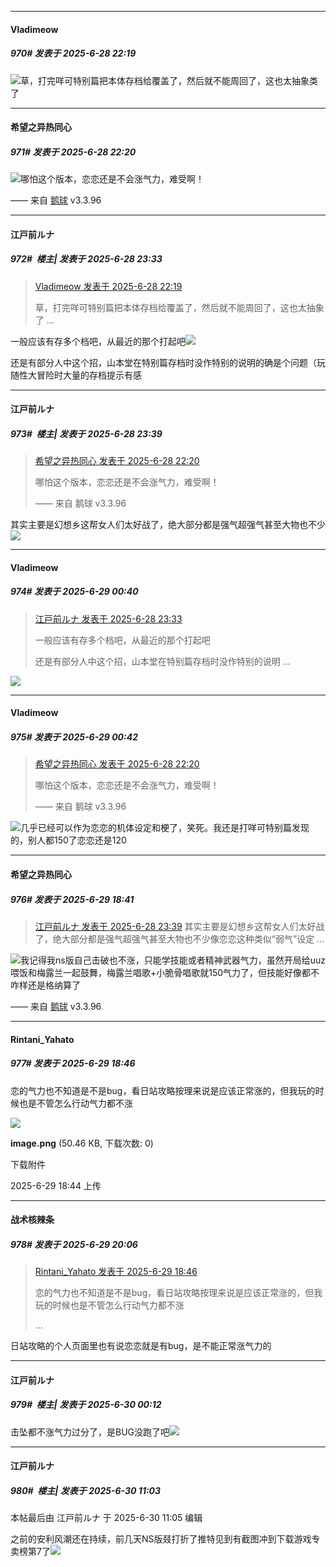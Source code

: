 ﻿
*****

####  Vladimeow  
##### 970#       发表于 2025-6-28 22:19

<img src="https://static.stage1st.com/image/smiley/face2017/021.png" referrerpolicy="no-referrer">草，打完咩可特别篇把本体存档给覆盖了，然后就不能周回了，这也太抽象类了

*****

####  希望之异热同心  
##### 971#       发表于 2025-6-28 22:20

<img src="https://static.stage1st.com/image/smiley/face2017/001.png" referrerpolicy="no-referrer">哪怕这个版本，恋恋还是不会涨气力，难受啊！

—— 来自 [鹅球](https://www.pgyer.com/GcUxKd4w) v3.3.96


*****

####  江戸前ルナ  
##### 972#         楼主| 发表于 2025-6-28 23:33

<blockquote><a href="httphttps://stage1st.com/2b/forum.php?mod=redirect&amp;goto=findpost&amp;pid=68015966&amp;ptid=1501717" target="_blank">Vladimeow 发表于 2025-6-28 22:19</a>

草，打完咩可特别篇把本体存档给覆盖了，然后就不能周回了，这也太抽象了 ...</blockquote>
一般应该有存多个档吧，从最近的那个打起吧<img src="https://static.stage1st.com/image/smiley/face2017/068.png" referrerpolicy="no-referrer">

还是有部分人中这个招，山本堂在特别篇存档时没作特别的说明的确是个问题（玩随性大冒险时大量的存档提示有感


*****

####  江戸前ルナ  
##### 973#         楼主| 发表于 2025-6-28 23:39

<blockquote><a href="httphttps://stage1st.com/2b/forum.php?mod=redirect&amp;goto=findpost&amp;pid=68015972&amp;ptid=1501717" target="_blank">希望之异热同心 发表于 2025-6-28 22:20</a>

哪怕这个版本，恋恋还是不会涨气力，难受啊！

—— 来自 鹅球 v3.3.96</blockquote>
其实主要是幻想乡这帮女人们太好战了，绝大部分都是强气超强气甚至大物也不少<img src="https://static.stage1st.com/image/smiley/face2017/053.png" referrerpolicy="no-referrer">


*****

####  Vladimeow  
##### 974#       发表于 2025-6-29 00:40

<blockquote><a href="httphttps://stage1st.com/2b/forum.php?mod=redirect&amp;goto=findpost&amp;pid=68016298&amp;ptid=1501717" target="_blank">江戸前ルナ 发表于 2025-6-28 23:33</a>

一般应该有存多个档吧，从最近的那个打起吧

还是有部分人中这个招，山本堂在特别篇存档时没作特别的说明 ...</blockquote>
<img src="https://static.stage1st.com/image/smiley/face2017/018.png" referrerpolicy="no-referrer">

*****

####  Vladimeow  
##### 975#       发表于 2025-6-29 00:42

<blockquote><a href="httphttps://stage1st.com/2b/forum.php?mod=redirect&amp;goto=findpost&amp;pid=68015972&amp;ptid=1501717" target="_blank">希望之异热同心 发表于 2025-6-28 22:20</a>

哪怕这个版本，恋恋还是不会涨气力，难受啊！

—— 来自 鹅球 v3.3.96</blockquote>
<img src="https://static.stage1st.com/image/smiley/face2017/037.png" referrerpolicy="no-referrer">几乎已经可以作为恋恋的机体设定和梗了，笑死。我还是打咩可特别篇发现的，别人都150了恋恋还是120


*****

####  希望之异热同心  
##### 976#       发表于 2025-6-29 18:41

<blockquote><a href="httphttps://stage1st.com/2b/forum.php?mod=redirect&amp;goto=findpost&amp;pid=68016318&amp;ptid=1501717" target="_blank">江戸前ルナ 发表于 2025-6-28 23:39</a>
其实主要是幻想乡这帮女人们太好战了，绝大部分都是强气超强气甚至大物也不少像恋恋这种类似“弱气”设定 ...</blockquote>
<img src="https://static.stage1st.com/image/smiley/face2017/065.png" referrerpolicy="no-referrer">我记得我ns版自己击破也不涨，只能学技能或者精神武器气力，虽然开局给uuz喂饭和梅露兰一起鼓舞，梅露兰唱歌+小脆骨唱歌就150气力了，但技能好像都不咋样还是格纳算了

—— 来自 [鹅球](https://www.pgyer.com/GcUxKd4w) v3.3.96


*****

####  Rintani_Yahato  
##### 977#       发表于 2025-6-29 18:46

恋的气力也不知道是不是bug，看日站攻略按理来说是应该正常涨的，但我玩的时候也是不管怎么行动气力都不涨

<img src="https://img.stage1st.com/forum/202506/29/184417p0ijcovodde5dcdc.png" referrerpolicy="no-referrer">

<strong>image.png</strong> (50.46 KB, 下载次数: 0)

下载附件

2025-6-29 18:44 上传


*****

####  战术核辣条  
##### 978#       发表于 2025-6-29 20:06

<blockquote><a href="httphttps://stage1st.com/2b/forum.php?mod=redirect&amp;goto=findpost&amp;pid=68019116&amp;ptid=1501717" target="_blank">Rintani_Yahato 发表于 2025-6-29 18:46</a>

恋的气力也不知道是不是bug，看日站攻略按理来说是应该正常涨的，但我玩的时候也是不管怎么行动气力都不涨

 ...</blockquote>
日站攻略的个人页面里也有说恋恋就是有bug，是不能正常涨气力的


*****

####  江戸前ルナ  
##### 979#         楼主| 发表于 2025-6-30 00:12

击坠都不涨气力过分了，是BUG没跑了吧<img src="https://static.stage1st.com/image/smiley/face2017/037.png" referrerpolicy="no-referrer">


*****

####  江戸前ルナ  
##### 980#         楼主| 发表于 2025-6-30 11:03

 本帖最后由 江戸前ルナ 于 2025-6-30 11:05 编辑 

之前的安利风潮还在持续，前几天NS版叕打折了推特见到有截图冲到下载游戏专卖榜第7了<img src="https://static.stage1st.com/image/smiley/face2017/068.png" referrerpolicy="no-referrer">

